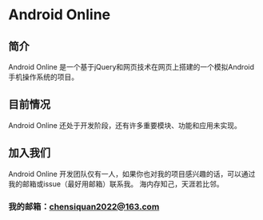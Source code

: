 # Android Online
## 简介
Android Online 是一个基于jQuery和网页技术在网页上搭建的一个模拟Android手机操作系统的项目。
## 目前情况
Android Online 还处于开发阶段，还有许多重要模块、功能和应用未实现。
## 加入我们
Android Online 开发团队仅有一人，如果你也对我的项目感兴趣的话，可以通过我的邮箱或issue（最好用邮箱）联系我。
海内存知己，天涯若比邻。
### 我的邮箱：<a href='mailto:chensiquan2022@163.com'>chensiquan2022@163.com</a>
